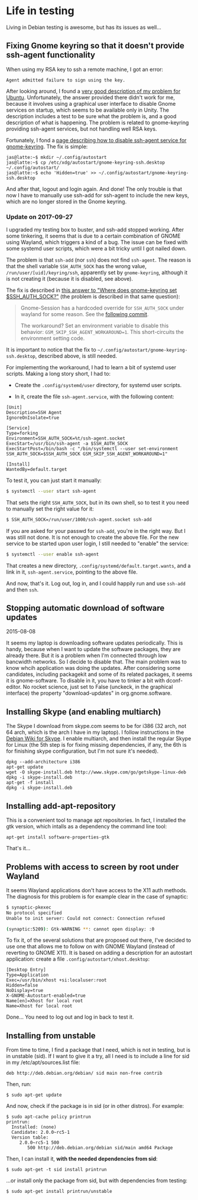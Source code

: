 # Life in testing

Living in Debian testing is awesome, but has its issues as well...

## Fixing Gnome keyring so that it doesn't provide ssh-agent functionality

When using my RSA key to ssh a remote machine, I got an error:

```
Agent admitted failure to sign using the key.
```

After looking around, I found a [very good description of my problem for Ubuntu](https://chrisjean.com/ubuntu-ssh-fix-for-agent-admitted-failure-to-sign-using-the-key/). Unfortunately, the answer provided there didn't work for me, because it involves using a graphical user interface to disable Gnome services on startup, which seems to be available only in Unity. The description includes a test to be sure what the problem is, and a good description of what is happening. The problem is related to gnome-keyring providing ssh-agent services, but not handling well RSA keys.

Fortunately, I fond a [page describing how to disable ssh-agent service for gnome-keyring](http://blog.josefsson.org/tag/keyring/). The fix is simple:

```
jas@latte:~$ mkdir ~/.config/autostart
jas@latte:~$ cp /etc/xdg/autostart/gnome-keyring-ssh.desktop ~/.config/autostart/
jas@latte:~$ echo 'Hidden=true' >> ~/.config/autostart/gnome-keyring-ssh.desktop
```

And after that, logout and login again. And done! The only trouble is that now I have to manually use ssh-add for ssh-agent to include the new keys, which are no longer stored in the Gnome keyring.

### Update on 2017-09-27

I upgraded my testing box to buster, and ssh-add stopped working.
After some tinkering,
it seems that is due to a certain combination of GNOME using Wayland,
which triggers a kind of a bug.
The issue can be fixed with some systemd user scripts,
which were a bit tricky until I got nailed down.

The problem is that `ssh-add` (nor `ssh`) does not find `ssh-agent`.
The reason is that the shell variable `SSH_AUTH_SOCK` has the wrong
value, `/run/user/[uid]/keyring/ssh`,
apparently set by `gnome-keyring`,
although it is not creating it (because it is disabled, see above).

The fix is described in
[this answer to "Where does gnome-keyring set $SSH_AUTH_SOCK?"](https://unix.stackexchange.com/a/360309/119113)
(the problem is described in that same question):

> Gnome-Session has a hardcoded override for `SSH_AUTH_SOCK`
under wayland for some reason.
See the [following commit](https://github.com/GNOME/gnome-session/commit/a8896ccad65583885735a04205351f48a42f29ae).
>
> The workaround? Set an environment variable to disable this behavior: `GSM_SKIP_SSH_AGENT_WORKAROUND=1`. This short-circuits the environment setting code.

It is important to notice that the fix to
`~/.config/autostart/gnome-keyring-ssh.desktop`, described above,
is still needed.

For implementing the workaround, I had to learn a bit of systemd user scripts.
Making a long story short, I had to:

* Create the `.config/systemd/user` directory, for systemd user scripts.

* In it, create the file `ssh-agent.service`,
with the following content:

```
[Unit]
Description=SSH Agent
IgnoreOnIsolate=true

[Service]
Type=forking
Environment=SSH_AUTH_SOCK=%t/ssh-agent.socket
ExecStart=/usr/bin/ssh-agent -a $SSH_AUTH_SOCK
ExecStartPost=/bin/bash -c "/bin/systemctl --user set-environment SSH_AUTH_SOCK=$SSH_AUTH_SOCK GSM_SKIP_SSH_AGENT_WORKAROUND=1"

[Install]
WantedBy=default.target
```

To test it, you can just start it manually:

```bash
$ systemctl --user start ssh-agent
```

That sets the right `SSH_AUTH_SOCK`, but in its own shell,
so to test it you need to manually set the right value for it:

```bash
$ SSH_AUTH_SOCK=/run/user/1000/ssh-agent.socket ssh-add
```

If you are asked for your passwd for `ssh-add`, you're in the right way.
But I was still not done.
It is not enough to create the above file.
For the new service to be started upon user login,
I still needed to "enable" the service:

```bash
$ systemctl --user enable ssh-agent
```

That creates a new directory, `.config/systemd/default.target.wants`,
and a link in it, `ssh-agent.service`,
pointing to the above file.

And now, that's it. Log out, log in, and I could happily run
and use `ssh-add` and then `ssh`.


## Stopping automatic download of software updates

2015-08-08

It seems my laptop is downloading software updates periodically. This is handy, because when I want to update the software packages, they are already there. But it is a problem when I'm connected through low bancwidth networks. So I decide to disable that. The main problem was to know whcih application was doing the updates. After considering some candidates, including packagekit and some of its related packages, it seems it is gnome-software. To disable in it, you have to tinker a bit with dconf-editor. No rocket science, just set to False (unckeck, in the graphical interface) the property "download-updates" in org.gnome.software.

## Installing Skype (and enabling multiarch)

The Skype I download from skype.com seems to be for i386 (32 arch, not 64 arch, which is the arch I have in my laptop). I follow instructions in the [Debian Wiki for Skype](https://wiki.debian.org/skype). I enable multiarch, and then install the regular Skype for Linux (the 5th step is for fixing missing dependencies, if any, the 6th is for finishing skype configuration, but I'm not sure it's needed).

```
dpkg --add-architecture i386
apt-get update
wget -O skype-install.deb http://www.skype.com/go/getskype-linux-deb
dpkg -i skype-install.deb
apt-get -f install
dpkg -i skype-install.deb
```
## Installing add-apt-repository

This is a convenient tool to manage apt repositories. In fact, I installed the gtk version, which intalls as a dependency the command line tool:

```
apt-get install software-properties-gtk
```

That's it...

## Problems with access to screen by root under Wayland

It seems Wayland applications don't have access to the X11 auth methods.
The diagnosis for this problem is for example clear in the case of synaptic:

```bash
$ synaptic-pkexec
No protocol specified
Unable to init server: Could not connect: Connection refused

(synaptic:5209): Gtk-WARNING **: cannot open display: :0
```

To fix it, of the several solutions that are proposed out there,
I've decided to use one that allows me to follow on with
GNOME Wayland (instead of reverting to GNOME X11).
It is based on adding a description for an autostart application:
create a file `.config/autostart/xhost.desktop`:

```
[Desktop Entry]
Type=Application
Exec=/usr/bin/xhost +si:localuser:root
Hidden=false
NoDisplay=true
X-GNOME-Autostart-enabled=true
Name[en]=Xhost for local root
Name=Xhost for local root
```

Done... You need to log out and log in back to test it.


## Installing from unstable

From time to time, I find a package that I need, which is not in testing, but is in unstable (sid). If I want to give it a try, all I need is to include a line for sid in my /etc/apt/sources.list file:

```
deb http://deb.debian.org/debian/ sid main non-free contrib
```

Then, run:

```
$ sudo apt-get update
```

And now, check if the package is in sid (or in other distros). For example:

```
$ sudo apt-cache policy printrun
printrun:
  Installed: (none)
  Candidate: 2.0.0~rc5-1
  Version table:
     2.0.0~rc5-1 500
        500 http://deb.debian.org/debian sid/main amd64 Package
```

Then, I can install it, **with the needed dependencies from sid**:

```
$ sudo apt-get -t sid install printrun
```

...or install only the package from sid, but with dependencies from testing:


```
$ sudo apt-get install printrun/unstable
```

